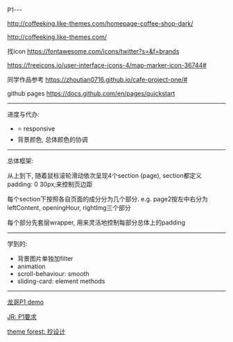 P1---

http://coffeeking.like-themes.com/homepage-coffee-shop-dark/

http://coffeeking.like-themes.com/

找icon
https://fontawesome.com/icons/twitter?s=&f=brands

https://freeicons.io/user-interface-icons-4/map-marker-icon-36744#

同学作品参考
https://zhoutian0716.github.io/cafe-project-one/#

github pages
https://docs.github.com/en/pages/quickstart

---
进度与代办:
+ :star: responsive
+ 背景颜色, 总体颜色的协调

---
总体框架:

从上到下, 随着鼠标滚轮滑动依次呈现4个section (page), section都定义padding: 0 30px;来控制页边距

每个section下按照各自页面的成分分为几个部分. e.g. page2按左中右分为 leftContent, openingHour, rightImg三个部分

每个部分先套层wrapper, 用来灵活地控制每部分总体上的padding


---
学到的:
+ 背景图片单独加filter
+ animation
+ scroll-behaviour: smooth
+ sliding-card: element methods

---

[龙哥P1 demo](https://github.com/australiaitgroup/project-one)

[JR: P1要求](https://github.com/australiaitgroup/jr-full-stack-projects)

[theme forest: 抄设计](https://themeforest.net/category/wordpress?clickid=wzf0yExqvxyNWABQIuUByWqCUkAzX1XJ8xQ22Y0&iradid=275988&iradtype=ONLINE_TRACKING_LINK&irgwc=1&irmptype=mediapartner&irpid=2412627&sort=sales&utm_campaign=af_impact_radius_2412627&utm_medium=affiliate&utm_source=impact_radius)

